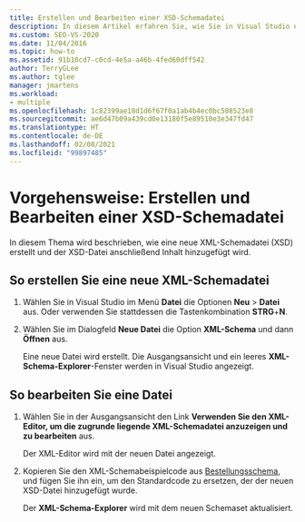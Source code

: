 ```yaml
---
title: Erstellen und Bearbeiten einer XSD-Schemadatei
description: In diesem Artikel erfahren Sie, wie Sie in Visual Studio eine neue XSD-Datei (XML-Schema) erstellen und Inhalte zu dieser hinzufügen.
ms.custom: SEO-VS-2020
ms.date: 11/04/2016
ms.topic: how-to
ms.assetid: 91b10cd7-c0cd-4e5a-a46b-4fed60dff542
author: TerryGLee
ms.author: tglee
manager: jmartens
ms.workload:
- multiple
ms.openlocfilehash: 1c82399ae18d1d6f67f0a1ab4b4ec0bc508523e8
ms.sourcegitcommit: ae6d47b09a439cd0e13180f5e89510e3e347fd47
ms.translationtype: HT
ms.contentlocale: de-DE
ms.lasthandoff: 02/08/2021
ms.locfileid: "99897485"
---
```

# <a name="how-to-create-and-edit-an-xsd-schema-file"></a>Vorgehensweise: Erstellen und Bearbeiten einer XSD-Schemadatei

In diesem Thema wird beschrieben, wie eine neue XML-Schemadatei (XSD) erstellt und der XSD-Datei anschließend Inhalt hinzugefügt wird.

## <a name="to-create-a-new-xml-schema-file"></a>So erstellen Sie eine neue XML-Schemadatei

1. Wählen Sie in Visual Studio im Menü **Datei** die Optionen **Neu** > **Datei** aus. Oder verwenden Sie stattdessen die Tastenkombination **STRG**+**N**.

2. Wählen Sie im Dialogfeld **Neue Datei** die Option **XML-Schema** und dann **Öffnen** aus.

   Eine neue Datei wird erstellt. Die Ausgangsansicht und ein leeres **XML-Schema-Explorer**-Fenster werden in Visual Studio angezeigt.

## <a name="to-edit-a-file"></a>So bearbeiten Sie eine Datei

1. Wählen Sie in der Ausgangsansicht den Link **Verwenden Sie den XML-Editor, um die zugrunde liegende XML-Schemadatei anzuzeigen und zu bearbeiten** aus.

   Der XML-Editor wird mit der neuen Datei angezeigt.

2. Kopieren Sie den XML-Schemabeispielcode aus [Bestellungsschema](../xml-tools/sample-xsd-file-simple-schema.md), und fügen Sie ihn ein, um den Standardcode zu ersetzen, der der neuen XSD-Datei hinzugefügt wurde.

   Der **XML-Schema-Explorer** wird mit dem neuen Schemaset aktualisiert.
